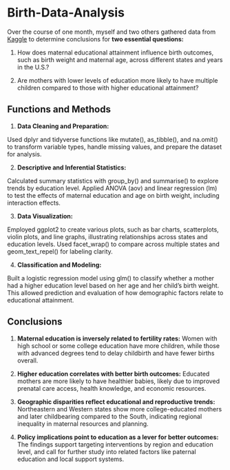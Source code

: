 # Birth-Data-Analysis

Over the course of one month, myself and two others gathered data from [Kaggle](https://www.kaggle.com/datasets/danbraswell/temporary-us-births/code) to determine conclusions for **two essential questions:**

1. How does maternal educational attainment influence birth outcomes, such as birth weight and maternal age, across different states and years in the U.S.?

2. Are mothers with lower levels of education more likely to have multiple children compared to those with higher educational attainment?


## Functions and Methods

1. **Data Cleaning and Preparation:**

Used dplyr and tidyverse functions like mutate(), as_tibble(), and na.omit() to transform variable types, handle missing values, and prepare the dataset for analysis.

2. **Descriptive and Inferential Statistics:**

Calculated summary statistics with group_by() and summarise() to explore trends by education level. Applied ANOVA (aov) and linear regression (lm) to test the effects of maternal education and age on birth weight, including interaction effects.

3. **Data Visualization:**

Employed ggplot2 to create various plots, such as bar charts, scatterplots, violin plots, and line graphs, illustrating relationships across states and education levels. Used facet_wrap() to compare across multiple states and geom_text_repel() for labeling clarity.

4. **Classification and Modeling:**

Built a logistic regression model using glm() to classify whether a mother had a higher education level based on her age and her child’s birth weight. This allowed prediction and evaluation of how demographic factors relate to educational attainment.


## Conclusions

1. **Maternal education is inversely related to fertility rates:** Women with high school or some college education have more children, while those with advanced degrees tend to delay childbirth and have fewer births overall.

2. **Higher education correlates with better birth outcomes:** Educated mothers are more likely to have healthier babies, likely due to improved prenatal care access, health knowledge, and economic resources.

3. **Geographic disparities reflect educational and reproductive trends:** Northeastern and Western states show more college-educated mothers and later childbearing compared to the South, indicating regional inequality in maternal resources and planning.

4. **Policy implications point to education as a lever for better outcomes:** The findings support targeting interventions by region and education level, and call for further study into related factors like paternal education and local support systems.

